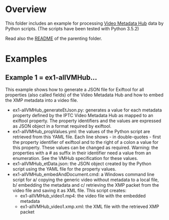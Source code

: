 # Overview

This folder includes an example for processing [Video Metadata Hub](https://iptc.org/std/videometadatahub/recommendation/1.2) data by Python scripts. (The scripts have been tested with Python 3.5.2)

Read also the [README](../README.md) of the parenting folder.

# Examples

## Example 1 = ex1-allVMHub...

This example shows how to generate a JSON file for Exiftool for all properties (also called fields) of the Video Metadata Hub and how to embed the XMP metadata into a video file.

* ex1-allVMHub_generateEtJson.py: generates a value for each metadata property defined by the IPTC Video Metadata Hub as mapped to an exiftool property. The property identifiers and the values are expressed as JSON object in a format required by exiftool.
* ex1-allVMHub_propValues.yml: the values of the Python script are retrieved from this YAML file. Each line shows - in double-quotes - first the property identifier of exiftool and to the right of a colon a value for this property. These values can be changed as required. Warning: the properties with a # as suffix in their identifier need a value from an enumeration. See the VMHub specification for these values.
* ex1-allVMHub_etData.json: the JSON object created by the Python script using the YAML file for the property values.
* ex1-allVMHub_embedAndDocument.cmd: a Windows command line script for a/ copying the generic video without metadata to a local file, b/ embedding the metadata and c/ retrieving the XMP packet from the video file and saving it as XML file. This script creates:
  * ex1-allVMHub_video1.mp4: the video file with the embedded metadata
  * ex1-allVMHub_video1.xmp.xml: the XML file with the retrieved XMP packet